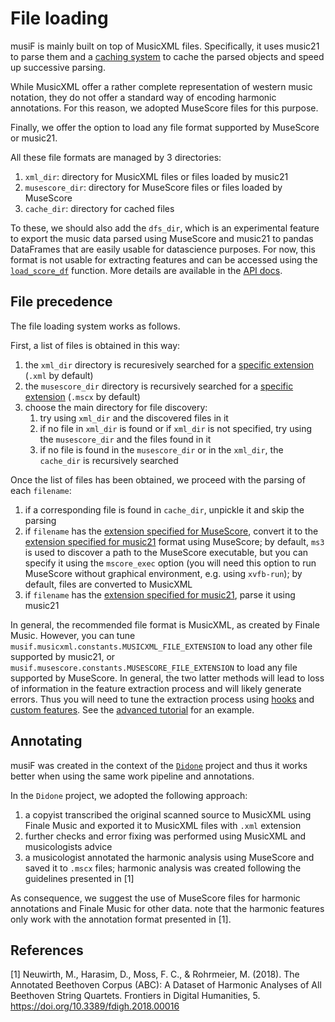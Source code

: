 # File loading

musiF is mainly built on top of MusicXML files. Specifically, it uses music21 to
parse them and a [caching system](./Caching.html) to cache the parsed objects and speed
up successive parsing.

While MusicXML offer a rather complete representation of western music notation, they do
not offer a standard way of encoding harmonic annotations. For this reason, we adopted
MuseScore files for this purpose.

Finally, we offer the option to load any file format supported by MuseScore or
music21.

All these file formats are managed by 3 directories:
1. `xml_dir`: directory for MusicXML files or files loaded by music21
2. `musescore_dir`: directory for MuseScore files or files loaded by MuseScore
3. `cache_dir`: directory for cached files

To these, we should also add the `dfs_dir`, which is an experimental feature to export
the music data parsed using MuseScore and music21 to pandas DataFrames that are
easily usable for datascience purposes. For now, this format is not usable for
extracting features and can be accessed using the
[`load_score_df`](./API/musif.cache.html#musif.cache.utils.load_score_df) function.
More details are available in the [API
docs](./API/musif.cache.html#musif.cache.utils.store_score_df).

## File precedence

The file loading system works as follows.

First, a list of files is obtained in this way:

1. the `xml_dir` directory is recuresively searched for a [specific
   extension](./API/musif.musicxml.html#musif.musicxml.constants.MUSICXML_FILE_EXTENSION)
   (`.xml` by default)
2. the `musescore_dir` directory is recursively searched for a
   [specific
   extension](./API/musif.musescore.html#musif.musescore.constants.MUSESCORE_FILE_EXTENSION)
   (`.mscx` by default)
3. choose the main directory for file discovery:
    1. try using `xml_dir` and the discovered files in it
    2. if no file in `xml_dir` is found or if `xml_dir` is not specified, try using the
     `musescore_dir` and the files found in it 
    3. if no file is found in the `musescore_dir` or in the `xml_dir`, the `cache_dir` is
     recursively searched

Once the list of files has been obtained, we proceed with the parsing of each
`filename`:
1. if a corresponding file is found in `cache_dir`, unpickle it and skip the parsing
2. if `filename` has the [extension specified for
   MuseScore](./API/musif.musescore.html#musif.musescore.constants.MUSESCORE_FILE_EXTENSION),
   convert it to the [extension specified for music21](./API/musif.musicxml.html#musif.musicxml.constants.MUSICXML_FILE_EXTENSION) format using MuseScore; by default, `ms3` is used to
   discover a path to the MuseScore executable, but you can specify it using the
   `mscore_exec` option (you will need this option to run MuseScore without graphical
   environment, e.g. using `xvfb-run`); by default, files are converted to MusicXML
3. if `filename` has the [extension specified for music21](./API/musif.musicxml.html#musif.musicxml.constants.MUSICXML_FILE_EXTENSION), parse it using music21

In general, the recommended file format is MusicXML, as created by Finale Music.
However, you can tune `musif.musicxml.constants.MUSICXML_FILE_EXTENSION` to
load any other file supported by music21, or
`musif.musescore.constants.MUSESCORE_FILE_EXTENSION` to load any file supported by
MuseScore. In general, the two latter methods will lead to loss of information in the
feature extraction process and will likely generate errors. Thus you will need to tune
the extraction process using [hooks](./Hooks.html) and [custom
features](./Custom_features.html). See the [advanced tutorial]() for an example.

## Annotating

musiF was created in the context of the [`Didone`](https://didone.eu) project and thus
it works better when using the same work pipeline and annotations.

In the `Didone` project, we adopted the following approach:
1. a copyist transcribed the original scanned source to MusicXML using Finale Music and
   exported it to MusicXML files with `.xml` extension
2. further checks and error fixing was performed using MusicXML and musicologists
   advice
3. a musicologist annotated the harmonic analysis using MuseScore and saved it to
   `.mscx` files; harmonic analysis was created following the guidelines presented in [1]

As consequence, we suggest the use of MuseScore files for harmonic annotations and Finale
Music for other data. note that the harmonic features only work with the annotation
format presented in [1].

## References

[1] Neuwirth, M., Harasim, D., Moss, F. C., & Rohrmeier, M. (2018). The Annotated Beethoven Corpus (ABC): A Dataset of Harmonic Analyses of All Beethoven String Quartets. Frontiers in Digital Humanities, 5. https://doi.org/10.3389/fdigh.2018.00016


